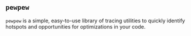 ## `pewpew`

`pewpew` is a simple, easy-to-use library of tracing utilities to quickly identify
hotspots and opportunities for optimizations in your code.
